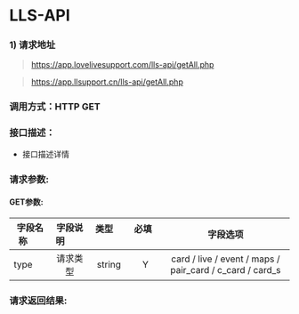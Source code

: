 # LLS-API

### 1) 请求地址

>https://app.lovelivesupport.com/lls-api/getAll.php

>https://app.llsupport.cn/lls-api/getAll.php

### 调用方式：HTTP GET

### 接口描述：

* 接口描述详情

### 请求参数:

#### GET参数:
|字段名称       |字段说明         |类型            |必填            |字段选项        |
| -------------|:--------------:|:--------------:|:--------------:|:------:|
|type|请求类型|string|Y|card / live / event / maps / pair_card / c_card / card_s|




###  请求返回结果:

```

```


